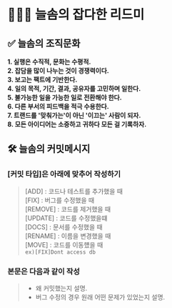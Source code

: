 # 👩🏻‍💻 늘솜의 잡다한 리드미

## **✅ 늘솜의 조직문화**

**1. 실행은 수직적, 문화는 수평적.**  
**2. 잡담을 많이 나누는 것이 경쟁력이다.**  
**3. 보고는 팩트에 기반한다.**  
**4. 일의 목적, 기간, 결과, 공유자를 고민하며 일한다.**  
**5. 불가능한 일을 가능한 일로 전환해야 한다.**  
**6. 다른 부서의 피드백을 적극 수용한다.**  
**7. 트랜드를 '맞춰가는'이 아닌 '이끄는' 사람이 되자.**  
**8. 모든 아이디어는 소중하고 귀하다 모든 걸 기록하자.**

## **🛠 늘솜의 커밋메시지**

### **[커밋 타입]은 아래에 맞추어 작성하기**

> [ADD] : 코드나 테스트를 추가했을 때  
> [FIX] : 버그를 수정했을 때  
> [REMOVE] : 코드를 제거했을 때  
> [UPDATE] : 코드를 수정했을떄  
> [DOCS] : 문서를 수정했을 때  
> [RENAME] : 이름을 변경했을 때  
> [MOVE] : 코드를 이동헀을 때  
> `ex)[FIX]Dont access db`

### **본문은 다음과 같이 작성**

> - 왜 커밋했는지 설명.
> - 버그 수정의 경우 원래 어떤 문제가 있었는지 설명.
